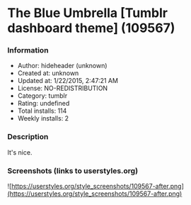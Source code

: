 # The Blue Umbrella [Tumblr dashboard theme] (109567)

### Information
- Author: hideheader (unknown)
- Created at: unknown
- Updated at: 1/22/2015, 2:47:21 AM
- License: NO-REDISTRIBUTION
- Category: tumblr
- Rating: undefined
- Total installs: 114
- Weekly installs: 2


### Description
It's nice.


### Screenshots (links to userstyles.org)
![https://userstyles.org/style_screenshots/109567-after.png](https://userstyles.org/style_screenshots/109567-after.png)


